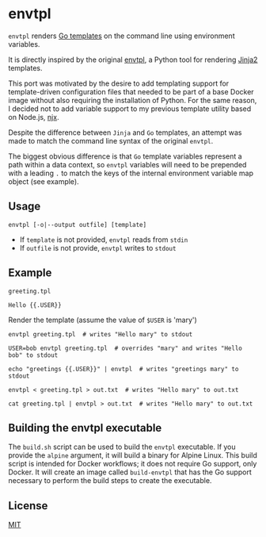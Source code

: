 # envtpl

`envtpl` renders [Go templates] on the command line using environment variables.

It is directly inspired by the original [envtpl], a Python tool for rendering
[Jinja2] templates.

This port was motivated by the desire to add templating support for template-driven
configuration files that needed to be part of a base Docker image without also
requiring the installation of Python. For the same reason, I decided not to add
variable support to my previous template utility based on Node.js, [njx].

Despite the difference between `Jinja` and `Go` templates, an attempt was made
to match the command line syntax of the original `envtpl`.

The biggest obvious difference is that `Go` template variables represent a path within
a data context, so `envtpl` variables will need to be prepended with a leading `.` to
match the keys of the internal environment variable map object (see example).

## Usage

    envtpl [-o|--output outfile] [template]

* If `template` is not provided, `envtpl` reads from `stdin`
* If `outfile` is not provide, `envtpl` writes to `stdout`

## Example

`greeting.tpl`

    Hello {{.USER}}

Render the template (assume the value of `$USER` is 'mary')

    envtpl greeting.tpl  # writes "Hello mary" to stdout

    USER=bob envtpl greeting.tpl  # overrides "mary" and writes "Hello bob" to stdout

    echo "greetings {{.USER}}" | envtpl  # writes "greetings mary" to stdout

    envtpl < greeting.tpl > out.txt  # writes "Hello mary" to out.txt

    cat greeting.tpl | envtpl > out.txt  # writes "Hello mary" to out.txt

## Building the envtpl executable

The `build.sh` script can be used to build the `envtpl` executable. If you provide
the `alpine` argument, it will build a binary for Alpine Linux. This build script
is intended for Docker workflows; it does not require Go support, only Docker.
It will create an image called `build-envtpl` that has the Go support necessary to
perform the build steps to create the executable.

## License

[MIT](https://raw.githubusercontent.com/subfuzion/envtpl/master/LICENSE)


[envtpl]:       https://github.com/andreasjansson/envtpl
[Go templates]: https://golang.org/pkg/text/template/
[Jinja2]:       http://jinja.pocoo.org/docs/dev/
[njx]:          https://github.com/subfuzion/njx
